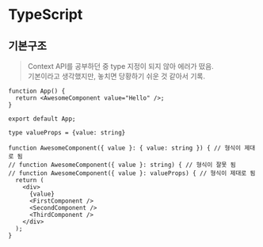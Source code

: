 # TypeScript

## 기본구조

> Context API를 공부하던 중 type 지정이 되지 않아 에러가 떴음.  
> 기본이라고 생각했지만, 놓치면 당황하기 쉬운 것 같아서 기록.

```JSX
function App() {
  return <AwesomeComponent value="Hello" />;
}

export default App;

type valueProps = {value: string}

function AwesomeComponent({ value }: { value: string }) { // 형식이 제대로 됨
// function AwesomeComponent({ value }: string) { // 형식이 잘못 됨
// function AwesomeComponent({ value }: valueProps) { // 형식이 제대로 됨
  return (
    <div>
      {value}
      <FirstComponent />
      <SecondComponent />
      <ThirdComponent />
    </div>
  );
}
```
